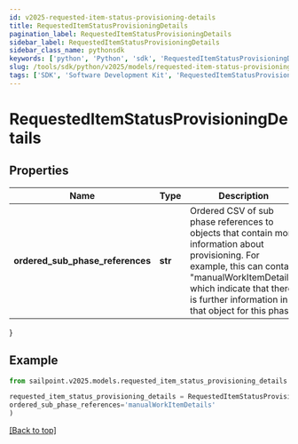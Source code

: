 ```yaml
---
id: v2025-requested-item-status-provisioning-details
title: RequestedItemStatusProvisioningDetails
pagination_label: RequestedItemStatusProvisioningDetails
sidebar_label: RequestedItemStatusProvisioningDetails
sidebar_class_name: pythonsdk
keywords: ['python', 'Python', 'sdk', 'RequestedItemStatusProvisioningDetails', 'V2025RequestedItemStatusProvisioningDetails'] 
slug: /tools/sdk/python/v2025/models/requested-item-status-provisioning-details
tags: ['SDK', 'Software Development Kit', 'RequestedItemStatusProvisioningDetails', 'V2025RequestedItemStatusProvisioningDetails']
---
```


# RequestedItemStatusProvisioningDetails


## Properties

Name | Type | Description | Notes
------------ | ------------- | ------------- | -------------
**ordered_sub_phase_references** | **str** | Ordered CSV of sub phase references to objects that contain more information about provisioning. For example, this can contain \"manualWorkItemDetails\" which indicate that there is further information in that object for this phase. | [optional] 
}

## Example

```python
from sailpoint.v2025.models.requested_item_status_provisioning_details import RequestedItemStatusProvisioningDetails

requested_item_status_provisioning_details = RequestedItemStatusProvisioningDetails(
ordered_sub_phase_references='manualWorkItemDetails'
)

```
[[Back to top]](#) 

